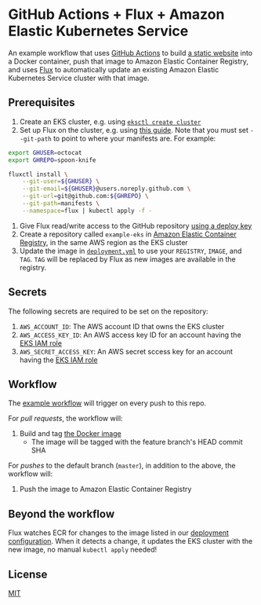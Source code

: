 # GitHub Actions + Flux + Amazon Elastic Kubernetes Service

An example workflow that uses [GitHub Actions](https://help.github.com/en/categories/automating-your-workflow-with-github-actions) to build [a static website](app/site/) into a Docker container, push that image to Amazon Elastic Container Registry, and uses [Flux](https://www.weave.works/oss/flux/) to automatically update an existing Amazon Elastic Kubernetes Service cluster with that image.

## Prerequisites

1. Create an EKS cluster, e.g. using [`eksctl create cluster`](https://eksctl.io/)
1. Set up Flux on the cluster, e.g. using [this guide](https://docs.fluxcd.io/en/latest/tutorials/get-started.html). Note that you must set `--git-path` to point to where your manifests are. For example:
```bash
export GHUSER=octocat
export GHREPO=spoon-knife

fluxctl install \
    --git-user=${GHUSER} \
    --git-email=${GHUSER}@users.noreply.github.com \
    --git-url=git@github.com:${GHREPO} \
    --git-path=manifests \
    --namespace=flux | kubectl apply -f -
```
1. Give Flux read/write access to the GitHub repository [using a deploy key](https://docs.fluxcd.io/en/latest/tutorials/get-started.html#giving-write-access)
1. Create a repository called `example-eks` in [Amazon Elastic Container Registry](https://docs.aws.amazon.com/AmazonECR/latest/userguide/Registries.html), in the same AWS region as the EKS cluster
1. Update the image in [`deployment.yml`](manifests/deployment.yml) to use your `REGISTRY`, `IMAGE`, and `TAG`. `TAG` will be replaced by Flux as new images are available in the registry.

## Secrets

The following secrets are required to be set on the repository:

1. `AWS_ACCOUNT_ID`: The AWS account ID that owns the EKS cluster
1. `AWS_ACCESS_KEY_ID`: An AWS access key ID for an account having the [EKS IAM role](https://docs.aws.amazon.com/eks/latest/userguide/service_IAM_role.html)
1. `AWS_SECRET_ACCESS_KEY`: An AWS secret sccess key for an account having the [EKS IAM role](https://docs.aws.amazon.com/eks/latest/userguide/service_IAM_role.html)

## Workflow

The [example workflow](.github/workflows/build.yml) will trigger on every push to this repo.

For _pull requests_, the workflow will:
1. Build and tag [the Docker image](app/Dockerfile)
    - The image will be tagged with the feature branch's HEAD commit SHA
    
For _pushes_ to the default branch (`master`), in addition to the above, the workflow will:

1. Push the image to Amazon Elastic Container Registry

## Beyond the workflow

Flux watches ECR for changes to the image listed in our [deployment configuration](manifests/deployment.yml). When it detects a change, it updates the EKS cluster with the new image, no manual `kubectl apply` needed!

## License

[MIT](LICENSE)
